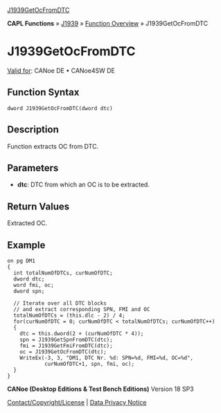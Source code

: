[J1939GetOcFromDTC](../../../../../CANoeDEFamily.htm#Topics/CAPLFunctions/J1939/Functions/CAPLfunctionJ1939GetOcFromDTC.md)

**CAPL Functions** » [J1939](../CAPLfunctionsJ1939StartPage.md) » [Function Overview](../CAPLfunctionsJ1939Overview.md) » J1939GetOcFromDTC

# J1939GetOcFromDTC

[Valid for](../../../Shared/FeatureAvailability.md): CANoe DE • CANoe4SW DE

## Function Syntax

```
dword J1939GetOcFromDTC(dword dtc)
```

## Description

Function extracts OC from DTC.

## Parameters

- **dtc**: DTC from which an OC is to be extracted.

## Return Values

Extracted OC.

## Example

```plaintext
on pg DM1
{
  int totalNumOfDTCs, curNumOfDTC;
  dword dtc;
  word fmi, oc;
  dword spn;

  // Iterate over all DTC blocks
  // and extract corresponding SPN, FMI and OC
  totalNumOfDTCs = (this.dlc - 2) / 4;
  for(curNumOfDTC = 0; curNumOfDTC < totalNumOfDTCs; curNumOfDTC++)
  {
    dtc = this.dword(2 + (curNumOfDTC * 4));
    spn = J1939GetSpnFromDTC(dtc);
    fmi = J1939GetFmiFromDTC(dtc);
    oc = J1939GetOcFromDTC(dtc);
    WriteEx(-3, 3, "DM1, DTC Nr. %d: SPN=%d, FMI=%d, OC=%d",
            curNumOfDTC+1, spn, fmi, oc);
  }
}
```

**CANoe (Desktop Editions & Test Bench Editions)** Version 18 SP3

[Contact/Copyright/License](../../../Shared/ContactCopyrightLicense.md) | [Data Privacy Notice](https://www.vector.com/int/en/company/get-info/privacy-policy/)
